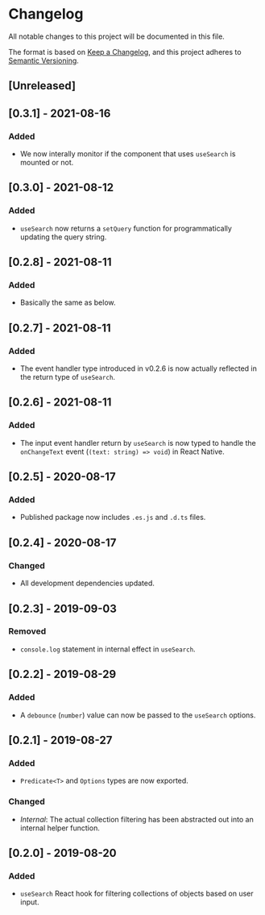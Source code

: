 # Changelog

All notable changes to this project will be documented in this file.

The format is based on [Keep a Changelog](https://keepachangelog.com/en/1.0.0/),
and this project adheres to [Semantic Versioning](https://semver.org/spec/v2.0.0.html).

## [Unreleased]

## [0.3.1] - 2021-08-16

### Added

 - We now interally monitor if the component that uses `useSearch` is mounted or not.

## [0.3.0] - 2021-08-12

### Added

 - `useSearch` now returns a `setQuery` function for programmatically updating the query string.

## [0.2.8] - 2021-08-11

### Added

 - Basically the same as below.

## [0.2.7] - 2021-08-11

### Added

 - The event handler type introduced in v0.2.6 is now actually reflected in the return type of `useSearch`.

## [0.2.6] - 2021-08-11

### Added

 - The input event handler return by `useSearch` is now typed to handle the `onChangeText` event (`(text: string) => void`) in React Native.

## [0.2.5] - 2020-08-17

### Added

 - Published package now includes `.es.js` and `.d.ts` files.

## [0.2.4] - 2020-08-17

### Changed

- All development dependencies updated.

## [0.2.3] - 2019-09-03

### Removed

- `console.log` statement in internal effect in `useSearch`.

## [0.2.2] - 2019-08-29

### Added

- A `debounce` (`number`) value can now be passed to the `useSearch` options.

## [0.2.1] - 2019-08-27

### Added

- `Predicate<T>` and `Options` types are now exported.

### Changed

- _Internal_: The actual collection filtering has been abstracted out into an internal helper function.

## [0.2.0] - 2019-08-20

### Added

- `useSearch` React hook for filtering collections of objects based on user input.
